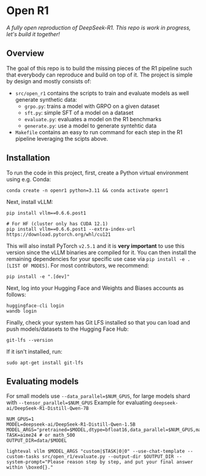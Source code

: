 # Open R1

*A fully open reproduction of DeepSeek-R1. This repo is work in progress, let's build it together!*

## Overview

The goal of this repo is to build the missing pieces of the R1 pipeline such that everybody can reproduce and build on top of it. The project is simple by design and mostly consists of:

- `src/open_r1` contains the scripts to train and evaluate models as well generate synthetic data:
    - `grpo.py`: trains a model with GRPO on a given dataset
    - `sft.py`: simple SFT of a model on a dataset
    - `evaluate.py`: evaluates a model on the R1 benchmarks
    - `generate.py`: use a model to generate syntehtic data
- `Makefile` contains an easy to run command for each step in the R1 pipeline leveraging the scipts above.

## Installation

To run the code in this project, first, create a Python virtual environment using e.g. Conda:

```shell
conda create -n openr1 python=3.11 && conda activate openr1
```

Next, install vLLM:

```shell
pip install vllm==0.6.6.post1

# For HF (cluster only has CUDA 12.1)
pip install vllm==0.6.6.post1 --extra-index-url https://download.pytorch.org/whl/cu121
```

This will also install PyTorch `v2.5.1` and it is **very important** to use this version since the vLLM binaries are compiled for it. You can then install the remaining dependencies for your specific use case via `pip install -e .[LIST OF MODES]`. For most contributors, we recommend:

```shell
pip install -e ".[dev]"
```

Next, log into your Hugging Face and Weights and Biases accounts as follows:

```shell
huggingface-cli login
wandb login
```

Finally, check your system has Git LFS installed so that you can load and push models/datasets to the Hugging Face Hub:

```shell
git-lfs --version
```

If it isn't installed, run:

```shell
sudo apt-get install git-lfs
```

## Evaluating models

For small models use `--data_parallel=$NUM_GPUS`, for large models shard with `--tensor_parallel=$NUM_GPUS`
Example for evaluating `deepseek-ai/DeepSeek-R1-Distill-Qwen-7B `

```
NUM_GPUS=1
MODEL=deepseek-ai/DeepSeek-R1-Distill-Qwen-1.5B
MODEL_ARGS="pretrained=$MODEL,dtype=bfloat16,data_parallel=$NUM_GPUS,max_model_length=32768,gpu_memory_utilisation=0.8"
TASK=aime24 # or math_500
OUTPUT_DIR=data/$MODEL

lighteval vllm $MODEL_ARGS "custom|$TASK|0|0" --use-chat-template --custom-tasks src/open_r1/evaluate.py --output-dir $OUTPUT_DIR --system-prompt="Please reason step by step, and put your final answer within \boxed{}."
```


